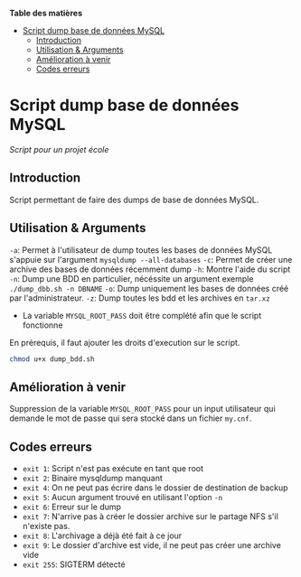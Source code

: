 **Table des matières**
- [Script dump base de données MySQL](#script-dump-base-de-donn-es-mysql)
  * [Introduction](#introduction)
  * [Utilisation & Arguments](#utilisation---arguments)
  * [Amélioration à venir](#am-lioration---venir)
  * [Codes erreurs](#codes-erreurs)

# Script dump base de données MySQL
*Script pour un projet école*

## Introduction

Script permettant de faire des dumps de base de données MySQL.

## Utilisation & Arguments

`-a`: Permet à l'utilisateur de dump toutes les bases de données MySQL s'appuie sur l'argument `mysqldump --all-databases`
`-c`: Permet de créer une archive des bases de données récemment dump
`-h`: Montre l'aide du script
`-n`: Dump une BDD en particulier, nécéssite un argument exemple `./dump_dbb.sh -n DBNAME`
`-o`: Dump uniquement les bases de données créé par l'administrateur.
`-z`: Dump toutes les bdd et les archives en `tar.xz`

- La variable `MYSQL_ROOT_PASS` doit être complété afin que le script fonctionne

En prérequis, il faut ajouter les droits d'execution sur le script.

```bash
chmod u+x dump_bdd.sh
```



## Amélioration à venir

Suppression de la variable `MYSQL_ROOT_PASS` pour un input utilisateur qui demande le mot de passe qui sera stocké dans un fichier `my.cnf`.

## Codes erreurs
- `exit 1`: Script n'est pas exécute en tant que root
- `exit 2`: Binaire mysqldump manquant
- `exit 4`: On ne peut pas écrire dans le dossier de destination de backup
- `exit 5`: Aucun argument trouvé en utilisant l'option `-n`
- `exit 6`: Erreur sur le dump
- `exit 7`: N'arrive pas à créer le dossier archive  sur le partage NFS s'il n'existe pas.
- `exit 8`: L'archivage a déjà été fait à ce jour
- `exit 9`: Le dossier d'archive est vide, il ne peut pas créer une archive vide
- `exit 255`: SIGTERM détecté
